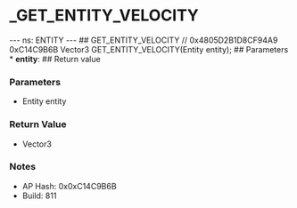# _GET_ENTITY_VELOCITY

--- ns: ENTITY --- ## GET_ENTITY_VELOCITY  // 0x4805D2B1D8CF94A9 0xC14C9B6B Vector3 GET_ENTITY_VELOCITY(Entity entity);  ## Parameters * **entity**:  ## Return value

### Parameters
* Entity entity

### Return Value
* Vector3

### Notes
* AP Hash: 0x0xC14C9B6B
* Build: 811

